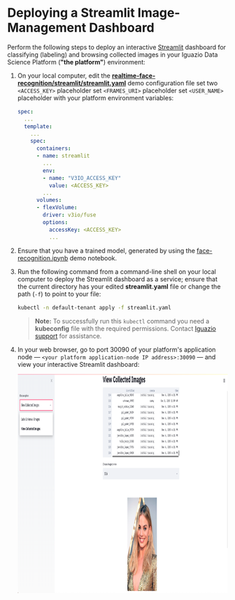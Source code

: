 # Deploying a Streamlit Image-Management Dashboard

Perform the following steps to deploy an interactive [Streamlit](Streamlit) dashboard for classifying (labeling) and browsing collected images in your Iguazio Data Science Platform (**"the platform"**) environment:

1.  On your local computer, edit the [**realtime-face-recognition/streamlit/streamlit.yaml**](streamlit.yaml) demo configuration file 
    set two `<ACCESS_KEY>` placeholder
    set `<FRAMES_URI>` placeholder
    set `<USER_NAME>` placeholder
    with your platform environment variables:

    ```yaml
    spec:
      ...
      template:
        ...
        spec:
          containers:
          - name: streamlit
            ...
            env:
            - name: "V3IO_ACCESS_KEY"
              value: <ACCESS_KEY>
            ...
          volumes:
          - flexVolume:
            driver: v3io/fuse
            options:
              accessKey: <ACCESS_KEY>
              ...
    ```

2.  Ensure that you have a trained model, generated by using the [face-recognition.ipynb](notebooks/face-recognition.ipynb) demo notebook.

3.  Run the following command from a command-line shell on your local computer to deploy the Streamlit dashboard as a service; ensure that the current directory has your edited **streamlit.yaml** file or change the path (`-f`) to point to your file:
    ```sh
    kubectl -n default-tenant apply -f streamlit.yaml
    ```

    > **Note:** To successfully run this `kubectl` command you need a **kubeconfig** file with the required permissions.
    > Contact [Iguazio support](mailto:support@iguazio.com) for assistance.

5.  In your web browser, go to port 30090 of your platform's application node &mdash; `<your platform application-node IP address>:30090` &mdash; and view your interactive Streamlit dashboard:

    <img src="dashboard.png" alt="Streamlit dashboard" width="1000" height="500"/>

